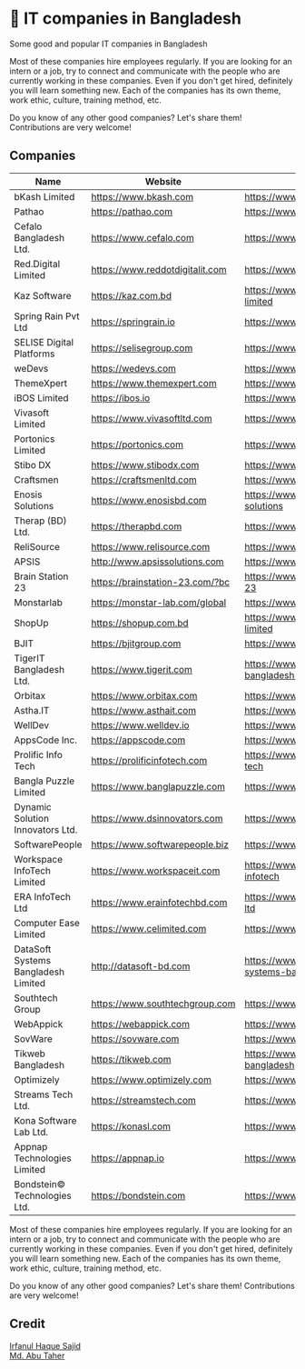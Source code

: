 # 🏢 IT companies in Bangladesh 
Some good and popular IT companies in Bangladesh

Most of these companies hire employees regularly. If you are looking for an intern or a job, try to connect and communicate with the people who are currently working in these companies.
Even if you don't get hired, definitely you will learn something new. Each of the companies has its own theme, work ethic, culture, training method, etc.

Do you know of any other good companies? Let's share them!
<br/>
Contributions are very welcome!

## Companies

Name | Website | Linkedin
------------ | ------- | -------
bKash Limited | https://www.bkash.com | https://www.linkedin.com/company/bkash-limited
Pathao | https://pathao.com | https://www.linkedin.com/company/pathao
Cefalo Bangladesh Ltd. | https://www.cefalo.com | https://www.linkedin.com/company/cefalo-as
Red.Digital Limited | https://www.reddotdigitalit.com | https://www.linkedin.com/company/reddotdigitalit
Kaz Software | https://kaz.com.bd | https://www.linkedin.com/company/kaz-software-limited
Spring Rain Pvt Ltd | https://springrain.io | https://www.linkedin.com/company/spring-rain
SELISE Digital Platforms | https://selisegroup.com | https://www.linkedin.com/company/selise
weDevs | https://wedevs.com | https://www.linkedin.com/company/wedevs
ThemeXpert | https://www.themexpert.com | https://www.linkedin.com/company/themexpert
iBOS Limited | https://ibos.io | https://www.linkedin.com/company/iboslimited
Vivasoft Limited | https://www.vivasoftltd.com | https://www.linkedin.com/company/vivasoftltd
Portonics Limited | https://portonics.com | https://www.linkedin.com/company/portonics
Stibo DX | https://www.stibodx.com | https://www.linkedin.com/company/stibodx
Craftsmen | https://craftsmenltd.com | https://www.linkedin.com/company/craftsmenltd
Enosis Solutions | https://www.enosisbd.com | https://www.linkedin.com/company/enosis-solutions
Therap (BD) Ltd. | https://therapbd.com | https://www.linkedin.com/company/therapbd
ReliSource | https://www.relisource.com | https://www.linkedin.com/company/relisource
APSIS | http://www.apsissolutions.com | https://www.linkedin.com/company/apsis-bd
Brain Station 23 | https://brainstation-23.com/?bc | https://www.linkedin.com/company/brain-station-23
Monstarlab | https://monstar-lab.com/global | https://www.linkedin.com/company/monstarlab
ShopUp | https://shopup.com.bd | https://www.linkedin.com/company/shopfront-limited
BJIT | https://bjitgroup.com | https://www.linkedin.com/company/bjit
TigerIT Bangladesh Ltd. | https://www.tigerit.com | https://www.linkedin.com/company/tigerit-bangladesh-limited
Orbitax | https://www.orbitax.com | https://www.linkedin.com/company/orbitax
Astha.IT | https://www.asthait.com | https://www.linkedin.com/company/asthait
WellDev | https://www.welldev.io | https://www.linkedin.com/company/welldevintl
AppsCode Inc. | https://appscode.com | https://www.linkedin.com/company/appscode
Prolific Info Tech | https://prolificinfotech.com | https://www.linkedin.com/company/prolific-info-tech
Bangla Puzzle Limited | https://www.banglapuzzle.com | https://www.linkedin.com/company/banglapuzzle
Dynamic Solution Innovators Ltd. | https://www.dsinnovators.com | https://www.linkedin.com/company/dsinnovators
SoftwarePeople | https://www.softwarepeople.biz | https://www.linkedin.com/company/softwarepeople
Workspace InfoTech Limited | https://www.workspaceit.com | https://www.linkedin.com/company/workspace-infotech
ERA InfoTech Ltd | https://www.erainfotechbd.com | https://www.linkedin.com/company/era-infotech-ltd
Computer Ease Limited | https://www.celimited.com | https://www.linkedin.com/company/computer-ease
DataSoft Systems Bangladesh Limited | http://datasoft-bd.com | https://www.linkedin.com/company/datasoft-systems-bangladesh-limited
Southtech Group | https://www.southtechgroup.com | https://www.linkedin.com/company/southtechgroup
WebAppick | https://webappick.com | https://www.linkedin.com/company/webappick
SovWare | https://sovware.com | https://www.linkedin.com/company/sovware
Tikweb Bangladesh | https://tikweb.com | https://www.linkedin.com/company/tikweb-bangladesh
Optimizely | https://www.optimizely.com | https://www.linkedin.com/company/optimizely
Streams Tech Ltd. | https://streamstech.com | https://www.linkedin.com/company/streamstech
Kona Software Lab Ltd. | https://konasl.com | https://www.linkedin.com/company/konasl
Appnap Technologies Limited | https://appnap.io | https://www.linkedin.com/company/appnap
Bondstein© Technologies Ltd. | https://bondstein.com | https://www.linkedin.com/company/bondstein

Most of these companies hire employees regularly. If you are looking for an intern or a job, try to connect and communicate with the people who are currently working in these companies.
Even if you don't get hired, definitely you will learn something new. Each of the companies has its own theme, work ethic, culture, training method, etc.

Do you know of any other good companies? Let's share them!
Contributions are very welcome!

## Credit
[Irfanul Haque Sajid](https://www.linkedin.com/in/irfanhsajid)
<br/>
[Md. Abu Taher](https://www.linkedin.com/in/entrptaher)


